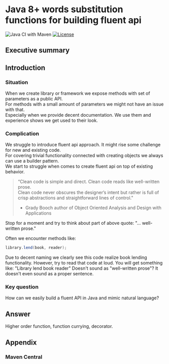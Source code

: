 # Java 8+ words substitution functions for building fluent api

![Java CI with Maven](https://github.com/stawirej/fluent-api/workflows/Java%20CI%20with%20Maven/badge.svg)
[![License](http://img.shields.io/:license-apache-blue.svg)](http://www.apache.org/licenses/LICENSE-2.0.html)

## Executive summary

## Introduction

### Situation
When we create library or framework we expose methods with set of parameters as a public API. \
For methods with a small amount of parameters we might not have an issue with that. \
Especially when we provide decent documentation. We use them and experience shows we get used to their look.

### Complication
We struggle to introduce fluent api approach. It might rise some challenge for new and existing code. \
For covering trivial functionality connected with creating objects we always can use a builder pattern. \
We start to struggle when comes to create fluent api on top of existing behavior.

> “Clean code is simple and direct. Clean code reads like well-written prose. \
> Clean code never obscures the designer’s intent but rather is full of crisp abstractions and straightforward lines of control."
> * Grady Booch author of Object Oriented Analysis and Design with Applications

Stop for a moment and try to think about part of above quote: "... well-written prose."

Often we encounter methods like:
```java
library.lend(book, reader);
```

Due to decent naming we clearly see this code realize book lending functionality.
However, try to read that code at loud. You will get something like: "Library lend book reader"
Doesn't sound as "well-written prose"? It doesn't even sound as a proper sentence.

### Key question
How can we easily build a fluent API in Java and mimic natural language?

## Answer
Higher order function, function currying, decorator.
 
## Appendix

### Maven Central